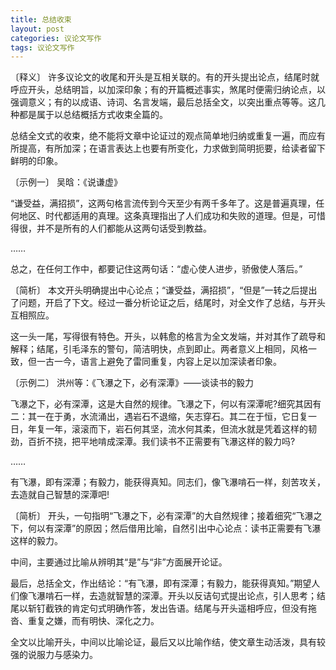 ```yaml
---
title: 总结收束
layout: post
categories: 议论文写作
tags: 议论文写作
---
```


〔释义〕 许多议论文的收尾和开头是互相关联的。有的开头提出论点，结尾时就呼应开头，总结明旨，以加深印象；有的开篇概述事实，煞尾时便需归纳论点，以强调意义；有的以成语、诗词、名言发端，最后总括全文，以突出重点等等。这几种都是属于以总结概括方式收束全篇的。

总结全文式的收束，绝不能将文章中论证过的观点简单地归纳或重复一遍，而应有所提高，有所加深；在语言表达上也要有所变化，力求做到简明扼要，给读者留下鲜明的印象。

〔示例一〕 吴晗：《说谦虚》

“谦受益，满招损”，这两句格言流传到今天至少有两千多年了。这是普遍真理，任何地区、时代都适用的真理。这条真理指出了人们成功和失败的道理。但是，可惜得很，并不是所有的人们都能从这两句话受到教益。

……

总之，在任何工作中，都要记住这两句话：“虚心使人进步，骄傲使人落后。”

〔简析〕 本文开头明确提出中心论点；“谦受益，满招损”，“但是”一转之后提出了问题，开启了下文。经过一番分析论证之后，结尾时，对全文作了总结，与开头互相照应。

这一头一尾，写得很有特色。开头，以韩愈的格言为全文发端，并对其作了疏导和解释；结尾，引毛泽东的警句，简洁明快，点到即止。两者意义上相同，风格一致，但一古一今，语言上避免了雷同重复，内容上足以加深读者印象。

〔示例二〕 洪州等：《飞瀑之下，必有深潭》——谈读书的毅力

飞瀑之下，必有深潭，这是大自然的规律。飞瀑之下，何以有深潭呢?细究其因有二：其一在于勇，水流涌出，遇岩石不退缩，矢志穿石。其二在于恒，它日复一日，年复一年，滚滚而下，岩石何其坚，流水何其柔，但流水就是凭着这样的韧劲，百折不挠，把平地啃成深潭。我们读书不正需要有飞瀑这样的毅力吗?

……

有飞瀑，即有深潭；有毅力，能获得真知。同志们，像飞瀑啃石一样，刻苦攻关，去造就自己智慧的深潭吧!

〔简析〕 开头，一句指明“飞瀑之下，必有深潭”的大自然规律；接着细究“飞瀑之下，何以有深潭”的原因；然后借用比喻，自然引出中心论点：读书正需要有飞瀑这样的毅力。

中间，主要通过比喻从辨明其“是”与“非”方面展开论证。

最后，总括全文，作出结论：“有飞瀑，即有深潭；有毅力，能获得真知。”期望人们像飞瀑啃石一样，去造就智慧的深潭。开头以反诘句式提出论点，引人思考；结尾以斩钉截铁的肯定句式明确作答，发出告语。结尾与开头遥相呼应，但没有拖沓、重复之嫌，而有明快、深化之力。

全文以比喻开头，中间以比喻论证，最后又以比喻作结，使文章生动活泼，具有较强的说服力与感染力。 